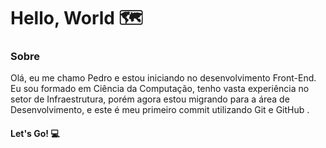 # Hello, World :world_map:

### Sobre

Olá, eu me chamo Pedro e estou iniciando no desenvolvimento Front-End.
Eu sou formado em Ciência da Computação, tenho vasta experiência no setor de Infraestrutura, porém agora estou migrando para a área de Desenvolvimento, e este é meu primeiro commit utilizando Git e GitHub .

#### Let's Go! :computer:





 
